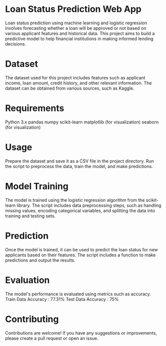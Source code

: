 # Loan Status Prediction Web App
Loan status prediction using machine learning and logistic regression involves forecasting whether a loan will be approved or not based on various applicant features and historical data. This project aims to build a predictive model to help financial institutions in making informed lending decisions.

# Dataset
The dataset used for this project includes features such as applicant income, loan amount, credit history, and other relevant information. The dataset can be obtained from various sources, such as Kaggle.

# Requirements
Python 3.x
pandas
numpy
scikit-learn
matplotlib (for visualization)
seaborn (for visualization)

# Usage
Prepare the dataset and save it as a CSV file in the project directory.
Run the script to preprocess the data, train the model, and make predictions.

# Model Training
The model is trained using the logistic regression algorithm from the scikit-learn library. The script includes data preprocessing steps, such as handling missing values, encoding categorical variables, and splitting the data into training and testing sets.

# Prediction
Once the model is trained, it can be used to predict the loan status for new applicants based on their features. The script includes a function to make predictions and output the results.

# Evaluation
The model's performance is evaluated using metrics such as accuracy.
Train Data Accuracy : 77.31%
Test Data Accuracy : 75%

# Contributing
Contributions are welcome! If you have any suggestions or improvements, please create a pull request or open an issue.
